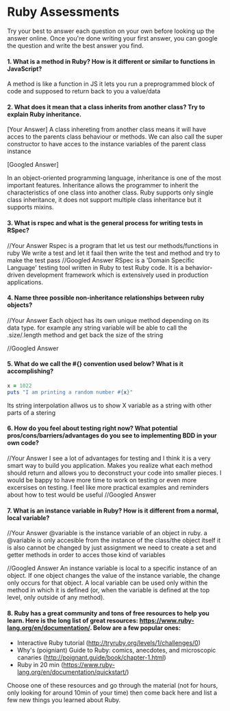 # Ruby Assessments

Try your best to answer each question on your own before looking up the answer online. Once you're done writing your first answer, you can google the question and write the best answer you find.


#### 1. What is a method in Ruby? How is it different or similar to functions in JavaScript?

A method is like a function in JS it lets you run a preprogrammed block of code and supposed to return back to you a value/data

#### 2. What does it mean that a class inherits from another class? Try to explain Ruby inheritance. 


[Your Answer]
A class inhereting from another class means it will have acces to the parents class behaviour or methods. We can also call the super constructor to have acces to the instance variables of the parent class instance


[Googled Answer]

In an object-oriented programming language, inheritance is one of the most important features. Inheritance allows the programmer to inherit the characteristics of one class into another class. Ruby supports only single class inheritance, it does not support multiple class inheritance but it supports mixins.
#### 3. What is rspec and what is the general process for writing tests in RSpec?

//Your Answer
Rspec is a program that let us test our methods/functions in ruby We write a test and let it faail then write the test and method and try to make the test pass 
//Googled Answer
RSpec is a 'Domain Specific Language' testing tool written in Ruby to test Ruby code. It is a behavior-driven development framework which is extensively used in production applications.

#### 4. Name three possible non-inheritance relationships between ruby objects? 

//Your Answer
Each object has its own unique method depending on its data type. for example any string variable will be able to call the .size/.length method and get back the size of the string 

//Googled Answer


#### 5. What do we call the #{} convention used below? What is it accomplishing?

```ruby
x = 1022
puts "I am printing a random number #{x}"
```
Its string interpolation allwos us to show X variable as a string with other parts of a stering 
#### 6. How do you feel about testing right now? What potential pros/cons/barriers/advantages do you see to implementing BDD in your own code?

//Your Answer
I see a lot of advantages for testing and I think it is a very smart way to build you application. Makes you realize what each method should return and allows you to deconstruct your code into smaller pieces. 
I would be bappy to have more time to work on testing or even more excersises on testing. I feel like more practical examples and reminders about how to test would be useful
//Googled Answer


#### 7. What is an instance variable in Ruby? How is it different from a normal, local variable?

//Your Answer
@variable is the instance variable of an object in ruby. a @variable is only accesible from the instance of the class/the object itself it is also cannot be changed by just assignment we need to create a set and getter methods in order to acces those kind of variables 

//Googled Answer
An instance variable is local to a specific instance of an object. If one object changes the value of the instance variable, the change only occurs for that object. A local variable can be used only within the method in which it is defined (or, when the variable is defined at the top level, only outside of any method).
#### 8. Ruby has a great community and tons of free resources to help you learn. Here is the long list of great resources: https://www.ruby-lang.org/en/documentation/. Below are a few popular ones:
- Interactive Ruby tutorial (http://tryruby.org/levels/1/challenges/0)
- Why's (poigniant) Guide to Ruby: comics, anecdotes, and microscopic canaries (http://poignant.guide/book/chapter-1.html)
- Ruby in 20 min (https://www.ruby-lang.org/en/documentation/quickstart/)


Choose one of these resources and go through the material (not for hours, only looking for around 10min of your time) then come back here and list a few new things you learned about Ruby.
